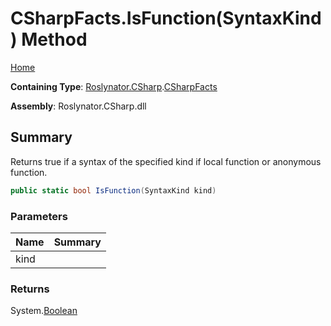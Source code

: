 # CSharpFacts\.IsFunction\(SyntaxKind\) Method

[Home](../../../../README.md)

**Containing Type**: [Roslynator.CSharp](../../README.md)\.[CSharpFacts](../README.md)

**Assembly**: Roslynator\.CSharp\.dll

## Summary

Returns true if a syntax of the specified kind if local function or anonymous function\.

```csharp
public static bool IsFunction(SyntaxKind kind)
```

### Parameters

| Name | Summary |
| ---- | ------- |
| kind | |

### Returns

System\.[Boolean](https://docs.microsoft.com/en-us/dotnet/api/system.boolean)


